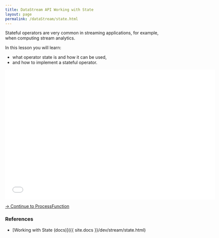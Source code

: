 ```yaml
---
title: DataStream API Working with State
layout: page
permalink: /dataStream/state.html
---
```


Stateful operators are very common in streaming applications, for example, when computing stream analytics.

In this lesson you will learn:

* what operator state is and how it can be used,
* and how to implement a stateful operator.

<iframe src="//www.slideshare.net/slideshow/embed_code/key/r0DNJQ2CJyUQ64" width="680" height="421" frameborder="0" marginwidth="0" marginheight="0" scrolling="no"></iframe>

[-> Continue to ProcessFunction]({{site.baseurl}}/dataStream/process.html)

### References

- [Working with State (docs)]({{ site.docs }}/dev/stream/state.html)
